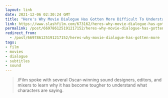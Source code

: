 ```yaml
---
layout: link
date: 2021-12-06 02:30:24 GMT
title: "Here's Why Movie Dialogue Has Gotten More Difficult To Understand (And Three Ways To Fix It)"
link: https://www.slashfilm.com/673162/heres-why-movie-dialogue-has-gotten-more-difficult-to-understand-and-three-ways-to-fix-it/
permalink: /post/669786125191217152/heres-why-movie-dialogue-has-gotten-more
redirect_from: 
  - /post/669786125191217152/heres-why-movie-dialogue-has-gotten-more
tags:
- film
- movies
- dialogue
- subtitles
- sound
---
```

<blockquote>/Film spoke with several Oscar-winning sound designers, editors, and mixers to learn why it has become tougher to understand what characters are saying.</blockquote>